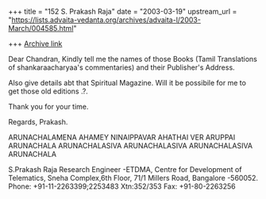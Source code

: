 +++
title = "152 S. Prakash Raja"
date = "2003-03-19"
upstream_url = "https://lists.advaita-vedanta.org/archives/advaita-l/2003-March/004585.html"

+++
[Archive link](https://lists.advaita-vedanta.org/archives/advaita-l/2003-March/004585.html)

Dear Chandran,
Kindly tell me the names of those Books (Tamil Translations of
shankaraacharyaa's commentaries) and their Publisher's Address.

Also give details abt that Spiritual Magazine. Will it be possibile for me
to get those old editions .?.

Thank you for your time.

Regards,
Prakash.


   ARUNACHALAMENA AHAMEY NINAIPPAVAR AHATHAI VER ARUPPAI ARUNACHALA
   ARUNACHALASIVA ARUNACHALASIVA ARUNACHALASIVA ARUNACHALA

S.Prakash Raja
Research Engineer -ETDMA,
Centre for Development of Telematics,
Sneha Complex,6th Floor,
71/1 Millers Road,
Bangalore -560052.
Phone: +91-11-2263399;2253483 Xtn:352/353
Fax: +91-80-2263256

